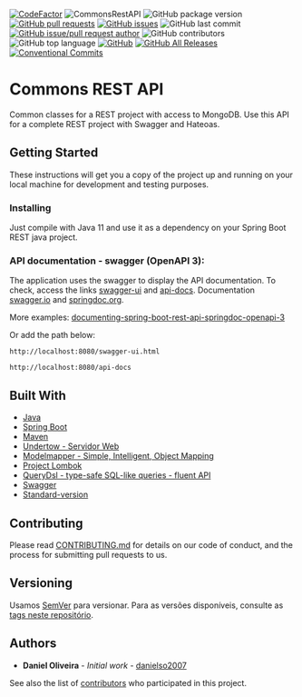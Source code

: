 [![CodeFactor](https://www.codefactor.io/repository/github/danielso2007/commons-rest-api/badge/master)](https://www.codefactor.io/repository/github/danielso2007/commons-rest-api/overview/master)
![CommonsRestAPI](https://github.com/danielso2007/commons-rest-api/workflows/CommonsRestAPI/badge.svg)
![GitHub package version](https://img.shields.io/github/package-json/v/danielso2007/commons-rest-api.svg)
[![GitHub pull requests](https://img.shields.io/github/issues-pr-raw/danielso2007/commons-rest-api.svg)](https://github.com/danielso2007/commons-rest-api/pulls)
[![GitHub issues](https://img.shields.io/github/issues/danielso2007/commons-rest-api.svg)](https://github.com/danielso2007/commons-rest-api/issues?q=is%3Aopen+is%3Aissue)
![GitHub last commit](https://img.shields.io/github/last-commit/danielso2007/commons-rest-api.svg)
[![GitHub issue/pull request author](https://img.shields.io/github/issues/detail/u/danielso2007/commons-rest-api/1.svg)](https://github.com/danielso2007/commons-rest-api/pulls)
![GitHub contributors](https://img.shields.io/github/contributors/danielso2007/commons-rest-api.svg)
![GitHub top language](https://img.shields.io/github/languages/top/danielso2007/commons-rest-api.svg)
[![GitHub](https://img.shields.io/github/license/danielso2007/commons-rest-api.svg)](https://github.com/danielso2007/commons-rest-api)
[![GitHub All Releases](https://img.shields.io/github/downloads/danielso2007/commons-rest-api/total.svg)](https://github.com/danielso2007/commons-rest-api/archive/master.zip)
[![Conventional Commits](https://img.shields.io/badge/Conventional%20Commits-1.0.0-yellow.svg)](https://conventionalcommits.org)

# Commons REST API

Common classes for a REST project with access to MongoDB. Use this API for a complete REST project with Swagger and Hateoas.

## Getting Started

These instructions will get you a copy of the project up and running on your local machine for development and testing purposes.

### Installing

Just compile with Java 11 and use it as a dependency on your Spring Boot REST java project.

### API documentation - swagger (OpenAPI 3):

The application uses the swagger to display the API documentation. To check, access the links [swagger-ui](http://localhost:8080/swagger-ui.html) and [api-docs](http://localhost:8080/api-docs). Documentation [swagger.io](https://swagger.io/docs/open-source-tools/swagger-ui/usage/configuration/) and [springdoc.org](https://springdoc.org/).

More examples: [documenting-spring-boot-rest-api-springdoc-openapi-3](https://www.dariawan.com/tutorials/spring/documenting-spring-boot-rest-api-springdoc-openapi-3/)

Or add the path below:

```
http://localhost:8080/swagger-ui.html

http://localhost:8080/api-docs
```

## Built With

* [Java](https://www.oracle.com/br/java/)
* [Spring Boot](https://spring.io/projects/spring-boot)
* [Maven](https://maven.apache.org/)
* [Undertow - Servidor Web](http://undertow.io/)
* [Modelmapper - Simple, Intelligent, Object Mapping](http://modelmapper.org/)
* [Project Lombok](https://projectlombok.org/)
* [QueryDsl - type-safe SQL-like queries - fluent API](http://www.querydsl.com/)
* [Swagger](https://swagger.io/)
* [Standard-version](https://github.com/conventional-changelog/standard-version)

## Contributing

Please read [CONTRIBUTING.md](CONTRIBUTING.md) for details on our code of conduct, and the process for submitting pull requests to us.

## Versioning

Usamos [SemVer](http://semver.org/) para versionar. Para as versões disponíveis, consulte as [tags neste repositório](https://github.com/danielso2007/commons-rest-api/releases). 

## Authors

* **Daniel Oliveira** - *Initial work* - [danielso2007](https://github.com/danielso2007)

See also the list of [contributors](https://github.com/danielso2007/commons-rest-api/graphs/contributors) who participated in this project.
